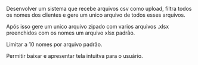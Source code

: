 Desenvolver um sistema que recebe arquivos csv como upload, filtra todos os nomes dos clientes e gere um unico arquivo de todos esses arquivos.

Após isso gere um unico arquivo zipado com varios arquivos .xlsx preenchidos com os nomes um arquivo xlsx padrão.

Limitar a 10 nomes por arquivo padrão.

Permitir baixar e apresentar tela intuitva para o usuário.